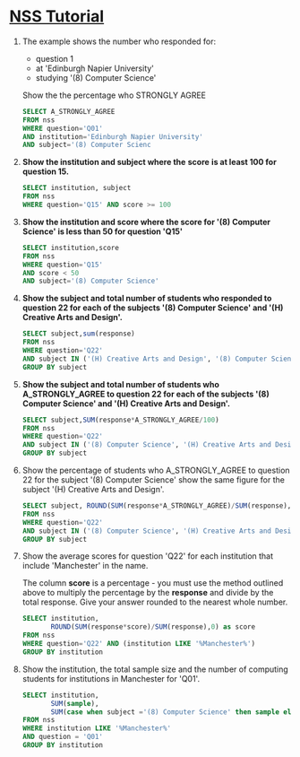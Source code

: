 # [NSS Tutorial](https://www.sqlzoo.net/wiki/NSS_Tutorial)

1. The example shows the number who responded for:

   - question 1
   - at 'Edinburgh Napier University'
   - studying '(8) Computer Science'

   Show the the percentage who STRONGLY AGREE

   ```sql
   SELECT A_STRONGLY_AGREE
   FROM nss
   WHERE question='Q01'
   AND institution='Edinburgh Napier University'
   AND subject='(8) Computer Scienc
   ```

2. **Show the institution and subject where the** **score** **is at least 100 for question 15.**

   ```sql
   SELECT institution, subject
   FROM nss
   WHERE question='Q15' AND score >= 100
   ```

3. **Show the institution and score where the score for '(8) Computer Science' is less than 50 for question 'Q15'**

   ```sql
   SELECT institution,score
   FROM nss
   WHERE question='Q15'
   AND score < 50
   AND subject='(8) Computer Science'
   ```

4. **Show the subject and total number of students who responded to question 22 for each of the subjects '(8) Computer Science' and '(H) Creative Arts and Design'.**

   ```sql
   SELECT subject,sum(response)
   FROM nss
   WHERE question='Q22'
   AND subject IN ('(H) Creative Arts and Design', '(8) Computer Science')
   GROUP BY subject
   ```

5. **Show the subject and total number of students who A_STRONGLY_AGREE to question 22 for each of the subjects '(8) Computer Science' and '(H) Creative Arts and Design'.**

   ```sql
   SELECT subject,SUM(response*A_STRONGLY_AGREE/100)
   FROM nss
   WHERE question='Q22'
   AND subject IN ('(8) Computer Science', '(H) Creative Arts and Design')
   GROUP BY subject
   ```

6. Show the percentage of students who A_STRONGLY_AGREE to question 22 for the subject '(8) Computer Science' show the same figure for the subject '(H) Creative Arts and Design'.

   ```sql
   SELECT subject, ROUND(SUM(response*A_STRONGLY_AGREE)/SUM(response), 0)
   FROM nss
   WHERE question='Q22'
   AND subject IN ('(8) Computer Science', '(H) Creative Arts and Design')
   GROUP BY subject
   ```

7. Show the average scores for question 'Q22' for each institution that include 'Manchester' in the name.

   The column **score** is a percentage - you must use the method outlined above to multiply the percentage by the **response** and divide by the total response. Give your answer rounded to the nearest whole number.

   ```sql
   SELECT institution,
          ROUND(SUM(response*score)/SUM(response),0) as score
   FROM nss
   WHERE question='Q22' AND (institution LIKE '%Manchester%')
   GROUP BY institution
   
   ```

8. Show the institution, the total sample size and the number of computing students for institutions in Manchester for 'Q01'.

   ```sql
   SELECT institution, 
          SUM(sample), 
          SUM(case when subject ='(8) Computer Science' then sample else 0 end) AS comp
   FROM nss
   WHERE institution LIKE '%Manchester%'
   AND question = 'Q01'
   GROUP BY institution
   ```

   